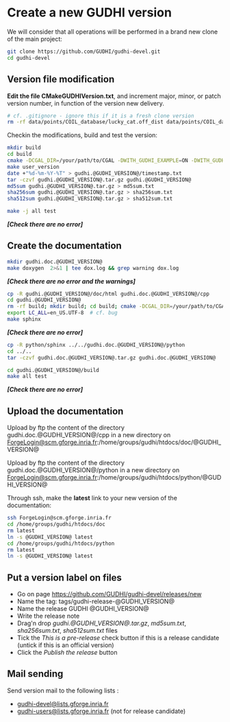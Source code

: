 # Create a new GUDHI version

We will consider that all operations will be performed in a brand new clone of the main project:
```bash
git clone https://github.com/GUDHI/gudhi-devel.git
cd gudhi-devel
```

## Version file modification

**Edit the file CMakeGUDHIVersion.txt**, and increment major, minor, or patch version number, in function of the version new delivery.
```bash
# cf. .gitignore - ignore this if it is a fresh clone version
rm -rf data/points/COIL_database/lucky_cat.off_dist data/points/COIL_database/lucky_cat.off_sc.dot data/points/KleinBottle5D.off_dist data/points/KleinBottle5D.off_sc.dot data/points/human.off_dist data/points/human.off_sc.off data/points/human.off_sc.txt
```

Checkin the modifications, build and test the version:
```bash
mkdir build
cd build
cmake -DCGAL_DIR=/your/path/to/CGAL -DWITH_GUDHI_EXAMPLE=ON -DWITH_GUDHI_BENCHMARK=ON  -DUSER_VERSION_DIR=gudhi.@GUDHI_VERSION@ -DPython_ADDITIONAL_VERSIONS=3 ..
make user_version
date +"%d-%m-%Y-%T" > gudhi.@GUDHI_VERSION@/timestamp.txt
tar -czvf gudhi.@GUDHI_VERSION@.tar.gz gudhi.@GUDHI_VERSION@
md5sum gudhi.@GUDHI_VERSION@.tar.gz > md5sum.txt
sha256sum gudhi.@GUDHI_VERSION@.tar.gz > sha256sum.txt
sha512sum gudhi.@GUDHI_VERSION@.tar.gz > sha512sum.txt

make -j all test
```

***[Check there are no error]***

## Create the documentation
```bash
mkdir gudhi.doc.@GUDHI_VERSION@
make doxygen  2>&1 | tee dox.log && grep warning dox.log
```

***[Check there are no error and the warnings]***

```bash
cp -R gudhi.@GUDHI_VERSION@/doc/html gudhi.doc.@GUDHI_VERSION@/cpp
cd gudhi.@GUDHI_VERSION@
rm -rf build; mkdir build; cd build; cmake -DCGAL_DIR=/your/path/to/CGAL -DWITH_GUDHI_EXAMPLE=ON -DPython_ADDITIONAL_VERSIONS=3 ..
export LC_ALL=en_US.UTF-8  # cf. bug
make sphinx
```

***[Check there are no error]***

```bash
cp -R python/sphinx ../../gudhi.doc.@GUDHI_VERSION@/python
cd ../..
tar -czvf gudhi.doc.@GUDHI_VERSION@.tar.gz gudhi.doc.@GUDHI_VERSION@

cd gudhi.@GUDHI_VERSION@/build
make all test
```

***[Check there are no error]***

## Upload the documentation

Upload by ftp the content of the directory gudhi.doc.@GUDHI_VERSION@/cpp in a new directory on ForgeLogin@scm.gforge.inria.fr:/home/groups/gudhi/htdocs/doc/@GUDHI_VERSION@

Upload by ftp the content of the directory gudhi.doc.@GUDHI_VERSION@/python in a new directory on ForgeLogin@scm.gforge.inria.fr:/home/groups/gudhi/htdocs/python/@GUDHI_VERSION@

Through ssh, make the **latest** link to your new version of the documentation:
```bash
ssh ForgeLogin@scm.gforge.inria.fr
cd /home/groups/gudhi/htdocs/doc
rm latest
ln -s @GUDHI_VERSION@ latest
cd /home/groups/gudhi/htdocs/python
rm latest
ln -s @GUDHI_VERSION@ latest
```

## Put a version label on files

* Go on page https://github.com/GUDHI/gudhi-devel/releases/new
* Name the tag: tags/gudhi-release-@GUDHI_VERSION@
* Name the release GUDHI @GUDHI_VERSION@
* Write the release note
* Drag'n drop *gudhi.@GUDHI_VERSION@.tar.gz*, *md5sum.txt*, *sha256sum.txt*, *sha512sum.txt* files
* Tick the *This is a pre-release* check button if this is a release candidate (untick if this is an official version)
* Click the *Publish the release* button

## Mail sending
Send version mail to the following lists :
* gudhi-devel@lists.gforge.inria.fr
* gudhi-users@lists.gforge.inria.fr (not for release candidate)

